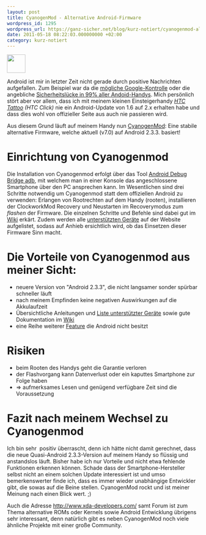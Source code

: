 ```yaml
---
layout: post
title: CyanogenMod - Alternative Android-Firmware
wordpress_id: 1295
wordpress_url: https://ganz-sicher.net/blog/kurz-notiert/cyanogenmod-alternative-android-firmware/
date: 2011-05-18 08:22:03.000000000 +02:00
category: kurz-notiert
---
```

<img class="lefticon" src="{{site.url}}/wp-content/uploads/cyanogen_icon.png" alt="" width="48" height="48" />

Android ist mir in letzter Zeit nicht gerade durch positive Nachrichten aufgefallen. Zum Beispiel war da die <a href="http://derstandard.at/1304551914727/Interne-Dokumente-Wie-Google-strikte-Kontrolle-ueber-Android-ausuebt">mögliche Google-Kontrolle</a> oder die angebliche <a href="http://www.spiegel.de/netzwelt/web/0,1518,763176,00.html">Sicherheitslücke in 99% aller Andoid-Handys</a>. Mich persönlich stört aber vor allem, dass ich mit meinem kleinen Einsteigerhandy <em><a href="http://en.wikipedia.org/wiki/HTC_Tattoo">HTC Tattoo</a> (HTC Click)</em> nie ein Android-Update von 1.6 auf 2.x erhalten habe und dass dies wohl von offizieller Seite aus auch nie passieren wird.

Aus diesem Grund läuft auf meinem Handy nun <a href="http://www.cyanogenmod.com/">CyanogenMod</a>: Eine stabile alternative Firmware, welche aktuell (v7.0) auf Android 2.3.3. basiert!

<!--more-->

Einrichtung von Cyanogenmod
===========================
Die Installation von Cyanogenmod erfolgt über das Tool <a href="http://developer.android.com/guide/developing/tools/adb.html">Android Debug Bridge adb</a>, mit welchem man in einer Konsole das angeschlossene Smartphone über den PC ansprechen kann. Im Wesentlichen sind drei Schritte notwendig um Cyanogenmod statt dem offiziellen Android zu verwenden: Erlangen von Rootrechten auf dem Handy (rooten), installieren der ClockworkMod Recovery und Neustarten im Recoverymodus zum <em>flashen</em> der Firmware. Die einzelnen Schritte und Befehle sind dabei gut im <a href="http://wiki.cyanogenmod.com/">Wiki</a> erkärt. Zudem werden alle <a href="http://www.cyanogenmod.com/devices">unterstützten Geräte</a> auf der Website aufgelistet, sodass auf Anhieb ersichtlich wird, ob das Einsetzen dieser Firmware Sinn macht.

Die Vorteile von Cyanogenmod aus meiner Sicht:
================================================
<ul>
	<li>neuere Version von "Android 2.3.3", die nicht langsamer sonder spürbar schneller läuft</li>
	<li>nach meinem Empfinden keine negativen Auswirkungen auf die Akkulaufzeit</li>
	<li>Übersichtliche Anleitungen und <a href="http://www.cyanogenmod.com/devices">Liste unterstützter Geräte</a> sowie gute Dokumentation im <a href="http://wiki.cyanogenmod.com/">Wiki</a></li>
	<li>eine Reihe weiterer <a href="http://wiki.cyanogenmod.com/index.php?title=Features">Feature</a> die Android nicht besitzt</li>
</ul>

Risiken
=======
<ul>
	<li>beim Rooten des Handys geht die Garantie verloren</li>
	<li>der Flashvorgang kann Datenverlust oder ein kaputtes Smartphone zur Folge haben</li>
	<li>=&gt; aufmerksames Lesen und genügend verfügbare Zeit sind die Voraussetzung</li>
</ul>

Fazit nach meinem Wechsel zu Cyanogenmod
=========================================
Ich bin sehr  positiv überrascht, denn ich hätte nicht damit gerechnet, dass die neue Quasi-Android 2.3.3-Version auf meinem Handy so flüssig und anstandslos läuft. Bisher habe ich nur Vorteile und nicht etwa fehlende Funktionen erkennen können. Schade dass der Smartphone-Hersteller selbst nicht an einem solchen Update interessiert ist und umso bemerkenswerter finde ich, dass es immer wieder unabhängige Entwickler gibt, die sowas auf die Beine stellen. CyanogenMod rockt und ist meiner Meinung nach einen Blick wert. ;)

Auch die Adresse <a href="http://www.xda-developers.com/">http://www.xda-developers.com/</a> samt Forum ist zum Thema alternative ROMs oder Kernels sowie Android Entwicklung übrigens sehr interessant, denn natürlich gibt es neben CyanogenMod noch viele ähnliche Projekte mit einer große Community.
